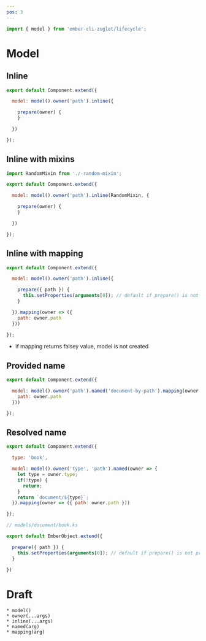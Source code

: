 ```yaml
---
pos: 3
---
```


``` javascript
import { model } from 'ember-cli-zuglet/lifecycle';
```

# Model

## Inline

``` javascript
export default Component.extend({

  model: model().owner('path').inline({

    prepare(owner) {
    }

  })

});
```

## Inline with mixins

``` javascript
import RandomMixin from './-random-mixin';

export default Component.extend({

  model: model().owner('path').inline(RandomMixin, {

    prepare(owner) {
    }

  })

});
```

## Inline with mapping

``` javascript
export default Component.extend({

  model: model().owner('path').inline({

    prepare({ path }) {
      this.setProperties(arguments[0]); // default if prepare() is not provided
    }

  }).mapping(owner => ({
    path: owner.path
  }))

});
```

* if mapping returns falsey value, model is not created

## Provided name

``` javascript
export default Component.extend({

  model: model().owner('path').named('document-by-path').mapping(owner => ({
    path: owner.path
  }))

});
```

## Resolved name

``` javascript
export default Component.extend({

  type: 'book',

  model: model().owner('type', 'path').named(owner => {
    let type = owner.type;
    if(!type) {
      return;
    }
    return `document/${type}`;
  }).mapping(owner => ({ path: owner.path }))

});
```

``` javascript
// models/document/book.ks

export default EmberObject.extend({

  prepare({ path }) {
    this.setProperties(arguments[0]); // default if prepare() is not provided
  }

})
```

# Draft

```
* model()
* owner(...args)
* inline(...args)
* named(arg)
* mapping(arg)
```
